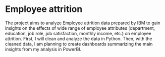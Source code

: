 # Employee attrition 

The project aims to analyze Employee attrition data prepared by IBM to gain insights on the effects of wide range of employee attributes (department, education, job role, job satisfaction, monthly income, etc.) on employee attrition. First, I will clean and analyze the data in Python. Then, with the cleaned data, I am planning to create dashboards summarizing the main insights from my analysis in PowerBI. 
